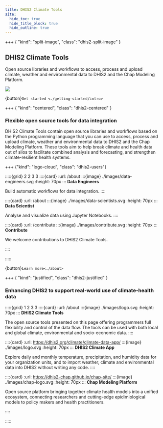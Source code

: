 ```yaml
---
title: DHIS2 Climate Tools
site:
  hide_toc: true
  hide_title_block: true
  hide_outline: true
---
```


+++ { "kind": "split-image", "class": "dhis2-split-image" }

## DHIS2 Climate Tools

Open source libraries and workflows to access, process and upload climate, weather and environmental data to DHIS2 and the Chap Modeling Platform.

![](/images/climate-tools-illustration.png)

{button}`Get started <./getting-started/intro>`

+++ { "kind": "centered", "class": "dhis2-centered" }

### Flexible open source tools for data integration

DHIS2 Climate Tools contain open source libraries and workflows based on the Python programming language that you can use to access, process and upload climate, weather and environmental data to DHIS2 and the Chap Modeling Platform. These tools aim to help break climate and health data out of silos to facilitate combined analysis and forecasting, and strengthen climate-resilient health systems.

+++ {"kind": "logo-cloud", "class": "dhis2-users"}

:::::{grid} 2 2 3 3
::::{card}
:url: /about
:::{image} ./images/data-engineers.svg
:height: 70px
:::
**Data Engineers**

Build automatic workflows for data integration.
::::

::::{card}
:url: /about
:::{image} ./images/data-scientists.svg
:height: 70px
:::
**Data Scientist**

Analyse and visualize data using Jupyter Notebooks.
::::

::::{card}
:url: /contribute
:::{image} ./images/contribute.svg
:height: 70px
:::
**Contribute**

We welcome contributions to DHIS2 Climate Tools.

::::

:::::

{button}`Learn more<./about>`

+++ { "kind": "justified", "class": "dhis2-justified" }

### Enhancing DHIS2 to support real-world use of climate-health data

:::::{grid} 1 2 3 3
::::{card}
:url: /about
:::{image} ./images/logo.svg
:height: 70px
:::
**DHIS2 Climate Tools**

The open source tools presented on this page offering programmers full flexibility and control of the data flow. The tools can be used with both local and global climate, environmental and socio-economic data.
::::

::::{card}
:url: https://dhis2.org/climate/climate-data-app/
:::{image} ./images/logo.svg
:height: 70px
:::
**DHIS2 Climate App**

Explore daily and monthly temperature, precipitation, and humidity data for your organization units, and to import weather, climate and environmental data into DHIS2 without writing any code.
::::

::::{card}
:url: https://dhis2-chap.github.io/chap-site/
:::{image} ./images/chap-logo.svg
:height: 70px
:::
**Chap Modeling Platform**

Open source platform bringing together climate health models into a unified ecosystem, connecting researchers and cutting-edge epidimiological models to policy makers and health practitioners.

::::

:::::
